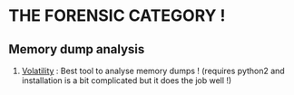 # THE FORENSIC CATEGORY !

## Memory dump analysis
1) [Volatility](https://www.volatilityfoundation.org/) : Best tool to analyse memory dumps ! (requires python2 and installation is a bit complicated but it does the job well !)
